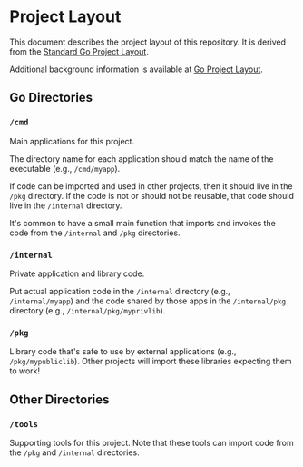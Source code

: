 # Project Layout

This document describes the project layout of this repository. It is derived
from the [Standard Go Project Layout][1].

Additional background information is available at [Go Project Layout][2].

  [1]: https://github.com/golang-standards/project-layout
  [2]: https://medium.com/golang-learn/go-project-layout-e5213cdcfaa2

## Go Directories

### `/cmd`

Main applications for this project.

The directory name for each application should match the name of the executable
(e.g., `/cmd/myapp`).

If code can be imported and used in other projects, then it should live in the
`/pkg` directory. If the code is not or should not be reusable, that code should
live in the `/internal` directory.

It's common to have a small main function that imports and invokes the code from
the `/internal` and `/pkg` directories.

### `/internal`

Private application and library code.

Put actual application code in the `/internal` directory (e.g.,
`/internal/myapp`) and the code shared by those apps in the `/internal/pkg`
directory (e.g., `/internal/pkg/myprivlib`).

### `/pkg`

Library code that's safe to use by external applications (e.g.,
`/pkg/mypubliclib`). Other projects will import these libraries expecting them
to work!

## Other Directories

### `/tools`

Supporting tools for this project. Note that these tools can import code from
the `/pkg` and `/internal` directories.

